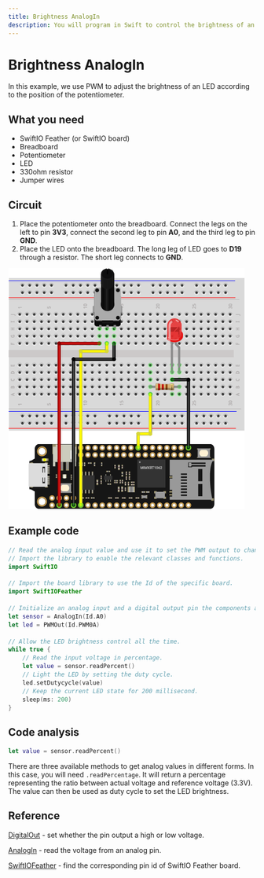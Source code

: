 ```yaml
---
title: Brightness AnalogIn
description: You will program in Swift to control the brightness of an LED using a potentiometer.
---
```


# Brightness AnalogIn

In this example, we use PWM to adjust the brightness of an LED according to the position of the potentiometer.

## What you need

- SwiftIO Feather (or SwiftIO board)
- Breadboard
- Potentiometer
- LED
- 330ohm resistor
- Jumper wires


## Circuit

1. Place the potentiometer onto the breadboard. Connect the legs on the left to pin **3V3**, connect the second leg to pin **A0**, and the third leg to pin **GND**.
2. Place the LED onto the breadboard. The long leg of LED goes to **D19** through a resistor. The short leg connects to **GND**.

![](img/brightness.png)

## Example code

```swift
// Read the analog input value and use it to set the PWM output to change the LED brightness.
// Import the library to enable the relevant classes and functions.
import SwiftIO

// Import the board library to use the Id of the specific board.
import SwiftIOFeather

// Initialize an analog input and a digital output pin the components are connected to.
let sensor = AnalogIn(Id.A0)
let led = PWMOut(Id.PWM0A)

// Allow the LED brightness control all the time.
while true {
    // Read the input voltage in percentage.
    let value = sensor.readPercent()
    // Light the LED by setting the duty cycle.
    led.setDutycycle(value)
    // Keep the current LED state for 200 millisecond.
    sleep(ms: 200)
}
```


## Code analysis

```swift
let value = sensor.readPercent()
```

There are three available methods to get analog values in different forms. In this case, you will need `.readPercentage`. It will return a percentage representing the ratio between actual voltage and reference voltage (3.3V). The value can then be used as duty cycle to set the LED brightness.

## Reference

[DigitalOut](https://swiftioapi.madmachine.io/Classes/DigitalOut.html) - set whether the pin output a high or low voltage.

[AnalogIn](https://swiftioapi.madmachine.io/Classes/AnalogIn.html) - read the voltage from an analog pin.

[SwiftIOFeather](https://github.com/madmachineio/MadBoards/blob/main/Sources/SwiftIOFeather/Id.swift) - find the corresponding pin id of SwiftIO Feather board.


